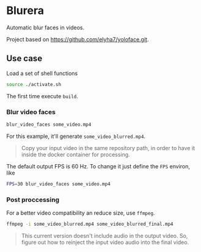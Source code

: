 # Blurera

Automatic blur faces in videos.

Project based on https://github.com/elyha7/yoloface.git.


## Use case

Load a set of shell functions
```sh
source ./activate.sh
```

The first time execute `build`.

### Blur video faces

```sh
blur_video_faces some_video.mp4
```
For this example, it'll generate `some_video_blurred.mp4`.

> Copy your input video in the same repository path, in order to have it inside the docker container for processing.

The default output FPS is 60 Hz. To change it just define the `FPS` environ, like

```sh
FPS=30 blur_video_faces some_video.mp4
```

### Post proccessing

For a better video compatibility an reduce size, use `ffmpeg`.
```sh
ffmpeg -i some_video_blurred.mp4 some_video_blurred_final.mp4
```

> This current version doesn't include audio in the output video. So, figure out how to reinject the input video audio
> into the final video.
